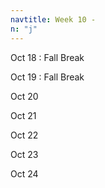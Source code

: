 ```yaml
---
navtitle: Week 10 -
n: "j"
---
```


Oct 18
: Fall Break

Oct 19
: Fall Break

Oct 20

Oct 21

Oct 22

Oct 23

Oct 24

